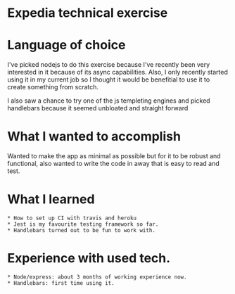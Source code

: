 Expedia technical exercise
============


Language of choice
============

I've picked nodejs to do this exercise because I've recently been very interested in it because of its async capabilities.
Also, I only recently started using it in my current job so I thought it would be benefitial to use it to create something from scratch.

I also saw a chance to try one of the js templeting engines and picked handlebars because it seemed unbloated and straight forward


What I wanted to accomplish
============

Wanted to make the app as minimal as possible but for it to be robust and functional, also wanted to 
write the code in away that is easy to read and test.


What I learned
============
    * How to set up CI with travis and heroku
    * Jest is my favourite testing framework so far.
    * Handlebars turned out to be fun to work with.


Experience with used tech.
============

    * Node/express: about 3 months of working experience now.
    * Handlebars: first time using it.
